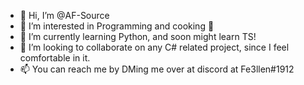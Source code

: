 - 👋 Hi, I’m @AF-Source
- 👀 I’m interested in Programming and cooking 🥘
- 🌱 I’m currently learning Python, and soon might learn TS!
- 💞️ I’m looking to collaborate on any C# related project, since I feel comfortable in it.
- 📫 You can reach me by DMing me over at discord at Fe3llen#1912

